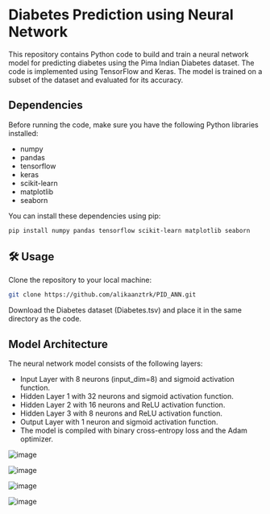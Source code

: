 # Diabetes Prediction using Neural Network
This repository contains Python code to build and train a neural network model for predicting diabetes using the Pima Indian Diabetes dataset. The code is implemented using TensorFlow and Keras. The model is trained on a subset of the dataset and evaluated for its accuracy.

## Dependencies

Before running the code, make sure you have the following Python libraries installed:

- numpy
- pandas
- tensorflow
- keras
- scikit-learn
- matplotlib
- seaborn
  
You can install these dependencies using pip:
```bash
pip install numpy pandas tensorflow scikit-learn matplotlib seaborn

```
## 🛠️ Usage
Clone the repository to your local machine:
```bash
git clone https://github.com/alikaanztrk/PID_ANN.git
```
Download the Diabetes dataset (Diabetes.tsv) and place it in the same directory as the code.

## Model Architecture
The neural network model consists of the following layers:

- Input Layer with 8 neurons (input_dim=8) and sigmoid activation function.
- Hidden Layer 1 with 32 neurons and sigmoid activation function.
- Hidden Layer 2 with 16 neurons and ReLU activation function.
- Hidden Layer 3 with 8 neurons and ReLU activation function.
- Output Layer with 1 neuron and sigmoid activation function.
- The model is compiled with binary cross-entropy loss and the Adam optimizer.

![image](https://github.com/alikaanztrk/PID_ANN/assets/75249091/bd3fe5fa-1266-4fb8-9ebb-499e4e282497)

![image](https://github.com/alikaanztrk/PID_ANN/assets/75249091/dab09dfe-9d77-472e-9002-7eab489778d6)

![image](https://github.com/alikaanztrk/PID_ANN/assets/75249091/bb59c368-ede0-43f5-83ff-cff9109ccad8)

![image](https://github.com/alikaanztrk/PID_ANN/assets/75249091/1be8f327-54ca-4097-b7f8-28377a3ee0d0)




